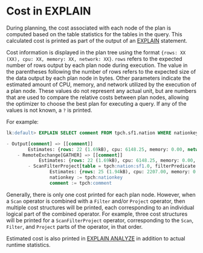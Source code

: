 
Cost in EXPLAIN
===============

During planning, the cost associated with each node of the plan is computed based on the table statistics for the tables in the query. This calculated cost is printed as part of the output of an [EXPLAIN](../sql/explain.html) statement.

Cost information is displayed in the plan tree using the format `{rows: XX (XX), cpu: XX, memory: XX, network: XX}`.  `rows` refers to the expected number of rows output by each plan node during execution.  The value in the parentheses following the number of rows refers to the expected size of the data output by each plan node in bytes. Other parameters indicate the estimated amount of CPU, memory, and network utilized by the execution of a plan node. These values do not represent any actual unit, but are numbers that are used to compare the relative costs between plan nodes, allowing the optimizer to choose the best plan for executing a query. If any of the values is not known, a `?` is printed.

 

For example:

``` sql
lk:default> EXPLAIN SELECT comment FROM tpch.sf1.nation WHERE nationkey > 3;

- Output[comment] => [[comment]]
        Estimates: {rows: 22 (1.69kB), cpu: 6148.25, memory: 0.00, network: 1734.25}
    - RemoteExchange[GATHER] => [[comment]]
            Estimates: {rows: 22 (1.69kB), cpu: 6148.25, memory: 0.00, network: 1734.25}
        - ScanFilterProject[table = tpch:nation:sf1.0, filterPredicate = ("nationkey" > BIGINT '3')] => [[comment]]
                Estimates: {rows: 25 (1.94kB), cpu: 2207.00, memory: 0.00, network: 0.00}/{rows: 22 (1.69kB), cpu: 4414.00, memory: 0.00, network: 0.00}/{rows: 22 (1.69kB), cpu: 6148.25, memory: 0.00, network: 0.00}
                nationkey := tpch:nationkey
                comment := tpch:comment
```

Generally, there is only one cost printed for each plan node.  However, when a `Scan` operator is combined with a `Filter` and/or `Project` operator, then multiple cost structures will be printed, each corresponding to an individual logical part of the combined operator. For example, three cost structures will be printed for a `ScanFilterProject` operator, corresponding to the `Scan`, `Filter`, and `Project` parts of the operator, in that order.

 

Estimated cost is also printed in [EXPLAIN ANALYZE](../sql/explain-analyze.html) in addition to actual runtime statistics.
